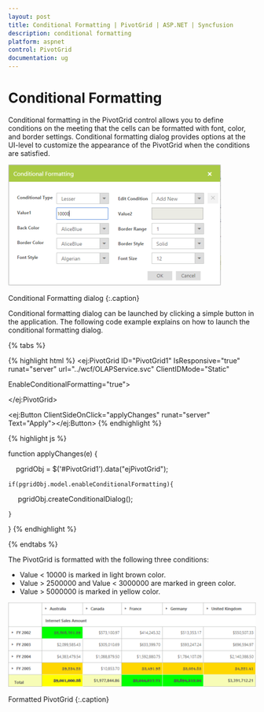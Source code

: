 ```yaml
---
layout: post
title: Conditional Formatting | PivotGrid | ASP.NET | Syncfusion
description: conditional formatting
platform: aspnet
control: PivotGrid
documentation: ug
---
```


# Conditional Formatting

Conditional formatting in the PivotGrid control allows you to define conditions on the meeting that the cells can be formatted with font, color, and border settings. Conditional formatting dialog provides options at the UI-level to customize the appearance of the PivotGrid when the conditions are satisfied. 

![](Conditional-Formatting_images/Conditional-Formatting_img1.png)

Conditional Formatting dialog
{:.caption}

Conditional formatting dialog can be launched by clicking a simple button in the application. The following code example explains on how to launch the conditional formatting dialog.

{% tabs %}

{% highlight html %}
<ej:PivotGrid ID="PivotGrid1" IsResponsive="true" runat="server" url="../wcf/OLAPService.svc" ClientIDMode="Static" 

EnableConditionalFormatting="true">

</ej:PivotGrid>

<ej:Button ClientSideOnClick="applyChanges" runat="server" Text="Apply"></ej:Button>
{% endhighlight %}

{% highlight js %}

function applyChanges(e) {

    pgridObj = $('#PivotGrid1').data("ejPivotGrid");

    if(pgridObj.model.enableConditionalFormatting){

        pgridObj.createConditionalDialog();

    }
}
{% endhighlight %}

{% endtabs %}

The PivotGrid is formatted with the following three conditions:

* Value < 10000 is marked in light brown color.
* Value > 2500000 and Value < 3000000 are marked in green color.
* Value > 5000000 is marked in yellow color.

![](Conditional-Formatting_images/Conditional-Formatting_img2.png)

Formatted PivotGrid
{:.caption}